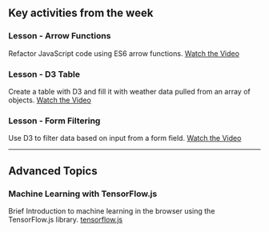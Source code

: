 ## Key activities from the week

### Lesson - Arrow Functions

Refactor JavaScript code using ES6 arrow functions.
[Watch the Video](https://youtu.be/8lZ0EhI3Czo)

### Lesson - D3 Table

Create a table with D3 and fill it with weather data pulled from an array of objects.
[Watch the Video](https://youtu.be/EfkbksORz-Y)

### Lesson - Form Filtering

Use D3 to filter data based on input from a form field.
[Watch the Video](https://youtu.be/EDk-4-2NtoI)

- - -

## Advanced Topics

### Machine Learning with TensorFlow.js

Brief Introduction to machine learning in the browser using the TensorFlow.js library.
[tensorflow.js](https://codingbootcamp.hosted.panopto.com/Panopto/Pages/Viewer.aspx?id=96a1d603-321f-40f5-8f29-a8e1000f81f0)
